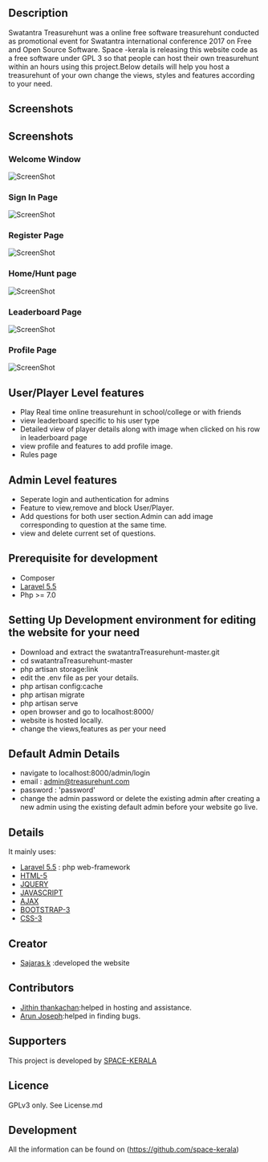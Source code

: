 


## Description

Swatantra Treasurehunt was a online free software treasurehunt conducted as promotional event for Swatantra international conference 2017 on Free and Open Source Software.
Space -kerala is releasing this website code as a free software under GPL 3 so that people can host their own treasurehunt within an hours using this project.Below details will help you host a treasurehunt of your own 
change the views, styles and features according to your need. 
## Screenshots

## Screenshots

### Welcome Window


![ScreenShot](screenshots/welcomepage.png)

### Sign In Page

![ScreenShot](screenshots/signinpage.png)

### Register Page

![ScreenShot](screenshots/registerpage.png)

### Home/Hunt page

![ScreenShot](screenshots/homepage.png)

### Leaderboard Page

![ScreenShot](screenshots/leaderboard.png)

### Profile Page

![ScreenShot](screenshots/profile.png)




## User/Player Level features

* Play Real time online treasurehunt in school/college or with friends
* view leaderboard specific to his user type
* Detailed view of player details along with image when clicked on his row in leaderboard page
* view profile and features to add profile image.
* Rules page

## Admin Level features

* Seperate login and authentication for admins
* Feature to view,remove and block User/Player.
* Add questions for both user section.Admin can add image corresponding to question at the same time.
* view and delete current set of questions.


## Prerequisite for development

* Composer
* [Laravel 5.5](https://laravel.com/docs/5.5/installation)
* Php >= 7.0


## Setting Up Development environment for editing the website for your need

* Download and extract the swatantraTreasurehunt-master.git
* cd swatantraTreasurehunt-master 
* php artisan storage:link
* edit the .env file as per your details.
* php artisan config:cache
* php artisan migrate
* php artisan serve
* open browser and go to localhost:8000/
* website is hosted locally.
* change the views,features as per your need 

## Default Admin Details
* navigate to localhost:8000/admin/login 
* email : admin@treasurehunt.com
* password : 'password'
* change the admin password or delete the existing admin after creating a new admin using the existing default admin before your website go live. 
## Details

It mainly uses:

* [Laravel 5.5](https://laravel.com/docs/5.5/installation) : php web-framework 
* [HTML-5](https://en.wikipedia.org/wiki/HTML5)
* [JQUERY](https://jquery.com/)
* [JAVASCRIPT](https://www.javascript.com)
* [AJAX](https://en.wikipedia.org/wiki/Ajax_(programming))
* [BOOTSTRAP-3](http://getbootstrap.com/docs/3.3/)
* [CSS-3](https://developer.mozilla.org/en-US/docs/Web/CSS/CSS3)


## Creator
     
* [Sajaras k](https://github.com/sajaras) :developed the website


## Contributors

* [Jithin thankachan](https://github.com/jithin-space):helped in hosting and assistance.
* [Arun Joseph](https://github.com/arunjoseph0):helped in finding bugs.


## Supporters
   
This project is developed by [SPACE-KERALA](https://github.com/space-kerala)


## Licence

GPLv3 only. See License.md


## Development

All the information can be found on (https://github.com/space-kerala)